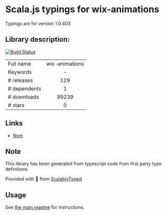 
# Scala.js typings for wix-animations

Typings are for version 1.0.403

## Library description:
[![Build Status](https://travis-ci.org/wix/wix-animations.svg?branch=master)](https://travis-ci.org/wix/wix-animations)

|                    |                 |
| ------------------ | :-------------: |
| Full name          | wix-animations |
| Keywords           | - |
| # releases         | 129 |
| # dependents       | 1 |
| # downloads        | 99239 |
| # stars            | 0 |

## Links
- [Npm](https://www.npmjs.com/package/wix-animations)
    


## Note
This library has been generated from typescript code from first party type definitions.

Provided with :purple_heart: from [ScalablyTyped](https://github.com/oyvindberg/ScalablyTyped)

## Usage
See [the main readme](../../readme.md) for instructions.



